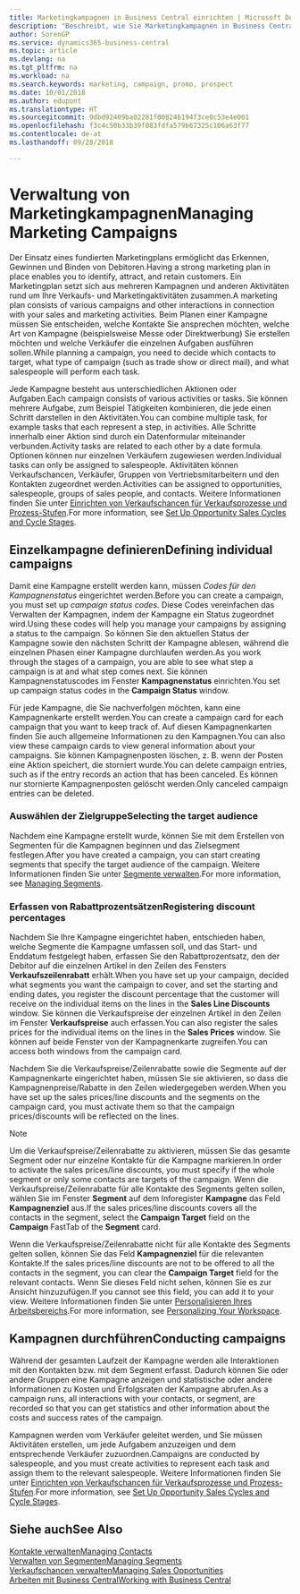 ```yaml
---
title: Marketingkampagnen in Business Central einrichten | Microsoft Docs
description: "Beschreibt, wie Sie Marketingkampagnen in Business Central einrichten und ausführen, um potenzielle Kunden zu identifizieren und Kunden zu behalten."
author: SorenGP
ms.service: dynamics365-business-central
ms.topic: article
ms.devlang: na
ms.tgt_pltfrm: na
ms.workload: na
ms.search.keywords: marketing, campaign, promo, prospect
ms.date: 10/01/2018
ms.author: edupont
ms.translationtype: HT
ms.sourcegitcommit: 9dbd92409ba02281f008246194f3ce0c53e4e001
ms.openlocfilehash: f3c4c50b33b39f083fdfa579b67325c106a63f77
ms.contentlocale: de-at
ms.lasthandoff: 09/28/2018

---
```

# <a name="managing-marketing-campaigns"></a><span data-ttu-id="b8649-103">Verwaltung von Marketingkampagnen</span><span class="sxs-lookup"><span data-stu-id="b8649-103">Managing Marketing Campaigns</span></span>
<span data-ttu-id="b8649-104">Der Einsatz eines fundierten Marketingplans ermöglicht das Erkennen, Gewinnen und Binden von Debitoren.</span><span class="sxs-lookup"><span data-stu-id="b8649-104">Having a strong marketing plan in place enables you to identify, attract, and retain customers.</span></span> <span data-ttu-id="b8649-105">Ein Marketingplan setzt sich aus mehreren Kampagnen und anderen Aktivitäten rund um Ihre Verkaufs- und Marketingaktivitäten zusammen.</span><span class="sxs-lookup"><span data-stu-id="b8649-105">A marketing plan consists of various campaigns and other interactions in connection with your sales and marketing activities.</span></span> <span data-ttu-id="b8649-106">Beim Planen einer Kampagne müssen Sie entscheiden, welche Kontakte Sie ansprechen möchten, welche Art von Kampagne (beispielsweise Messe oder Direktwerbung) Sie erstellen möchten und welche Verkäufer die einzelnen Aufgaben ausführen sollen.</span><span class="sxs-lookup"><span data-stu-id="b8649-106">While planning a campaign, you need to decide which contacts to target, what type of campaign (such as trade show or direct mail), and what salespeople will perform each task.</span></span>

<span data-ttu-id="b8649-107">Jede Kampagne besteht aus unterschiedlichen Aktionen oder Aufgaben.</span><span class="sxs-lookup"><span data-stu-id="b8649-107">Each campaign consists of various activities or tasks.</span></span> <span data-ttu-id="b8649-108">Sie können mehrere Aufgabe, zum Beispiel Tätigkeiten kombinieren, die jede einen Schritt darstellen in den Aktivitäten.</span><span class="sxs-lookup"><span data-stu-id="b8649-108">You can combine multiple task, for example tasks that each represent a step, in activities.</span></span> <span data-ttu-id="b8649-109">Alle Schritte innerhalb einer Aktion sind durch ein Datenformular miteinander verbunden.</span><span class="sxs-lookup"><span data-stu-id="b8649-109">Activity tasks are related to each other by a date formula.</span></span> <span data-ttu-id="b8649-110">Optionen können nur einzelnen Verkäufern zugewiesen werden.</span><span class="sxs-lookup"><span data-stu-id="b8649-110">Individual tasks can only be assigned to salespeople.</span></span> <span data-ttu-id="b8649-111">Aktivitäten können Verkaufschancen, Verkäufer, Gruppen von Vertriebsmitarbeitern und den Kontakten zugeordnet werden.</span><span class="sxs-lookup"><span data-stu-id="b8649-111">Activities can be assigned to opportunities, salespeople, groups of sales people, and contacts.</span></span> <span data-ttu-id="b8649-112">Weitere Informationen finden Sie unter [Einrichten von Verkaufschancen für Verkaufsprozesse und Prozess-Stufen](marketing-how-setup-opportunity-sales-cycles-stages.md).</span><span class="sxs-lookup"><span data-stu-id="b8649-112">For more information, see [Set Up Opportunity Sales Cycles and Cycle Stages](marketing-how-setup-opportunity-sales-cycles-stages.md).</span></span>

## <a name="defining-individual-campaigns"></a><span data-ttu-id="b8649-113">Einzelkampagne definieren</span><span class="sxs-lookup"><span data-stu-id="b8649-113">Defining individual campaigns</span></span>
<span data-ttu-id="b8649-114">Damit eine Kampagne erstellt werden kann, müssen *Codes für den Kampagnenstatus* eingerichtet werden.</span><span class="sxs-lookup"><span data-stu-id="b8649-114">Before you can create a campaign, you must set up *campaign status codes*.</span></span> <span data-ttu-id="b8649-115">Diese Codes vereinfachen das Verwalten der Kampagnen, indem der Kampagne ein Status zugeordnet wird.</span><span class="sxs-lookup"><span data-stu-id="b8649-115">Using these codes will help you manage your campaigns by assigning a status to the campaign.</span></span> <span data-ttu-id="b8649-116">So können Sie den aktuellen Status der Kampagne sowie den nächsten Schritt der Kampagne ablesen, während die einzelnen Phasen einer Kampagne durchlaufen werden.</span><span class="sxs-lookup"><span data-stu-id="b8649-116">As you work through the stages of a campaign, you are able to see what step a campaign is at and what step comes next.</span></span> <span data-ttu-id="b8649-117">Sie können Kampagnenstatuscodes im Fenster **Kampagnenstatus** einrichten.</span><span class="sxs-lookup"><span data-stu-id="b8649-117">You set up campaign status codes in the **Campaign Status** window.</span></span>

<span data-ttu-id="b8649-118">Für jede Kampagne, die Sie nachverfolgen möchten, kann eine Kampagnenkarte erstellt werden.</span><span class="sxs-lookup"><span data-stu-id="b8649-118">You can create a campaign card for each campaign that you want to keep track of.</span></span> <span data-ttu-id="b8649-119">Auf diesen Kampagnenkarten finden Sie auch allgemeine Informationen zu den Kampagnen.</span><span class="sxs-lookup"><span data-stu-id="b8649-119">You can also view these campaign cards to view general information about your campaigns.</span></span>
<span data-ttu-id="b8649-120">Sie können Kampagnenposten löschen, z. B. wenn der Posten eine Aktion speichert, die storniert wurde.</span><span class="sxs-lookup"><span data-stu-id="b8649-120">You can delete campaign entries, such as if the entry records an action that has been canceled.</span></span> <span data-ttu-id="b8649-121">Es können nur stornierte Kampagnenposten gelöscht werden.</span><span class="sxs-lookup"><span data-stu-id="b8649-121">Only canceled campaign entries can be deleted.</span></span>

### <a name="selecting-the-target-audience"></a><span data-ttu-id="b8649-122">Auswählen der Zielgruppe</span><span class="sxs-lookup"><span data-stu-id="b8649-122">Selecting the target audience</span></span>
<span data-ttu-id="b8649-123">Nachdem eine Kampagne erstellt wurde, können Sie mit dem Erstellen von Segmenten für die Kampagnen beginnen und das Zielsegment festlegen.</span><span class="sxs-lookup"><span data-stu-id="b8649-123">After you have created a campaign, you can start creating segments that specify the target audience of the campaign.</span></span> <span data-ttu-id="b8649-124">Weitere Informationen finden Sie unter [Segmente verwalten](marketing-segments.md).</span><span class="sxs-lookup"><span data-stu-id="b8649-124">For more information, see [Managing Segments](marketing-segments.md).</span></span>

### <a name="registering-discount-percentages"></a><span data-ttu-id="b8649-125">Erfassen von Rabattprozentsätzen</span><span class="sxs-lookup"><span data-stu-id="b8649-125">Registering discount percentages</span></span>
<span data-ttu-id="b8649-126">Nachdem Sie Ihre Kampagne eingerichtet haben, entschieden haben, welche Segmente die Kampagne umfassen soll, und das Start- und Enddatum festgelegt haben, erfassen Sie den Rabattprozentsatz, den der Debitor auf die einzelnen Artikel in den Zeilen des Fensters **Verkaufszeilenrabatt** erhält.</span><span class="sxs-lookup"><span data-stu-id="b8649-126">When you have set up your campaign, decided what segments you want the campaign to cover, and set the starting and ending dates, you register the discount percentage that the customer will receive on the individual items on the lines in the **Sales Line Discounts** window.</span></span> <span data-ttu-id="b8649-127">Sie können die Verkaufspreise der einzelnen Artikel in den Zeilen im Fenster **Verkaufspreise** auch erfassen.</span><span class="sxs-lookup"><span data-stu-id="b8649-127">You can also register the sales prices for the individual items on the lines in the **Sales Prices** window.</span></span> <span data-ttu-id="b8649-128">Sie können auf beide Fenster von der Kampagnenkarte zugreifen.</span><span class="sxs-lookup"><span data-stu-id="b8649-128">You can access both windows from the campaign card.</span></span>

 <span data-ttu-id="b8649-129">Nachdem Sie die Verkaufspreise/Zeilenrabatte sowie die Segmente auf der Kampagnenkarte eingerichtet haben, müssen Sie sie aktivieren, so dass die Kampagnenpreise/Rabatte in den Zeilen wiedergegeben werden.</span><span class="sxs-lookup"><span data-stu-id="b8649-129">When you have set up the sales prices/line discounts and the segments on the campaign card, you must activate them so that the campaign prices/discounts will be reflected on the lines.</span></span>

> [!NOTE]  
>   <span data-ttu-id="b8649-130">Um die Verkaufspreise/Zeilenrabatte zu aktivieren, müssen Sie das gesamte Segment oder nur einzelne Kontakte für die Kampagne markieren.</span><span class="sxs-lookup"><span data-stu-id="b8649-130">In order to activate the sales prices/line discounts, you must specify if the whole segment or only some contacts are targets of the campaign.</span></span> <span data-ttu-id="b8649-131">Wenn die Verkaufspreise/Zeilenrabatte für alle Kontakte des Segments gelten sollen, wählen Sie im Fenster **Segment** auf dem Inforegister **Kampagne** das Feld **Kampagnenziel** aus.</span><span class="sxs-lookup"><span data-stu-id="b8649-131">If the sales prices/line discounts covers all the contacts in the segment, select the **Campaign Target** field on the **Campaign** FastTab of the **Segment** card.</span></span>

<span data-ttu-id="b8649-132">Wenn die Verkaufspreise/Zeilenrabatte nicht für alle Kontakte des Segments gelten sollen, können Sie das Feld **Kampagnenziel** für die relevanten Kontakte.</span><span class="sxs-lookup"><span data-stu-id="b8649-132">If the sales prices/line discounts are not to be offered to all the contacts in the segment, you can clear the **Campaign Target** field for the relevant contacts.</span></span> <span data-ttu-id="b8649-133">Wenn Sie dieses Feld nicht sehen, können Sie es zur Ansicht hinzuzufügen.</span><span class="sxs-lookup"><span data-stu-id="b8649-133">If you cannot see this field, you can add it to your view.</span></span> <span data-ttu-id="b8649-134">Weitere Informationen finden Sie unter [Personalisieren Ihres Arbeitsbereichs](ui-personalization-user.md).</span><span class="sxs-lookup"><span data-stu-id="b8649-134">For more information, see [Personalizing Your Workspace](ui-personalization-user.md).</span></span>

## <a name="conducting-campaigns"></a><span data-ttu-id="b8649-135">Kampagnen durchführen</span><span class="sxs-lookup"><span data-stu-id="b8649-135">Conducting campaigns</span></span>
<span data-ttu-id="b8649-136">Während der gesamten Laufzeit der Kampagne werden alle Interaktionen mit den Kontakten bzw. mit dem Segment erfasst. Dadurch können Sie oder andere Gruppen eine Kampagne anzeigen und statistische oder andere Informationen zu Kosten und Erfolgsraten der Kampagne abrufen.</span><span class="sxs-lookup"><span data-stu-id="b8649-136">As a campaign runs, all interactions with your contacts, or segment, are recorded so that you can get statistics and other information about the costs and success rates of the campaign.</span></span>

<span data-ttu-id="b8649-137">Kampagnen werden vom Verkäufer geleitet werden, und Sie müssen Aktivitäten erstellen, um jede Aufgabem  anzuzeigen und dem entsprechende Verkäufer zuzuordnen.</span><span class="sxs-lookup"><span data-stu-id="b8649-137">Campaigns are conducted by salespeople, and you must create activities to represent each task and assign them to the relevant salespeople.</span></span> <span data-ttu-id="b8649-138">Weitere Informationen finden Sie unter [Einrichten von Verkaufschancen für Verkaufsprozesse und Prozess-Stufen](marketing-how-setup-opportunity-sales-cycles-stages.md).</span><span class="sxs-lookup"><span data-stu-id="b8649-138">For more information, see [Set Up Opportunity Sales Cycles and Cycle Stages](marketing-how-setup-opportunity-sales-cycles-stages.md).</span></span>

## <a name="see-also"></a><span data-ttu-id="b8649-139">Siehe auch</span><span class="sxs-lookup"><span data-stu-id="b8649-139">See Also</span></span>
[<span data-ttu-id="b8649-140">Kontakte verwalten</span><span class="sxs-lookup"><span data-stu-id="b8649-140">Managing Contacts</span></span>](marketing-contacts.md)  
[<span data-ttu-id="b8649-141">Verwalten von Segmenten</span><span class="sxs-lookup"><span data-stu-id="b8649-141">Managing Segments</span></span>](marketing-segments.md)  
[<span data-ttu-id="b8649-142">Verkaufschancen verwalten</span><span class="sxs-lookup"><span data-stu-id="b8649-142">Managing Sales Opportunities</span></span>](marketing-manage-sales-opportunities.md)  
[<span data-ttu-id="b8649-143">Arbeiten mit  Business Central</span><span class="sxs-lookup"><span data-stu-id="b8649-143">Working with Business Central</span></span>](ui-work-product.md)  

